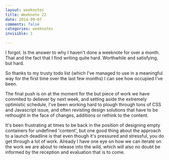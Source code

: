```yaml
---
layout: weeknotes
title: Weeknote 22
date: 2014-09-07
comments: false
categories: weeknotes 
invisible: 1

---
```


I forgot. Is the answer to why I haven't done a weeknote for over a month. That and the fact that I find writing quite hard. Worthwhile and satisfying, but hard.

So thanks to my trusty todo list (which I've managed to use in a meaningful way for the first time over the last few months) I can see how occupied I've been.

The final push is on at the moment for the but piece of work we have commited to deliever by next week, and setting aside the extremely optimistic schedule, I've been working hard to plough through tons of CSS and Javascript issue, and often revisting design solutions that have to be rethought in the face of changes, additions or rethink to the content.

It's been frustrating at times to be back in the position of designing empty containers for undefined 'content', but one good thing about the approach to a launch deadline is that even though it's pressured and stressful, you do get through a lot of work. Already I have one eye on how we can iterate on the work we are about to release into the wild, which will also no doubt be informed by the reception and evaluation that is to come.
